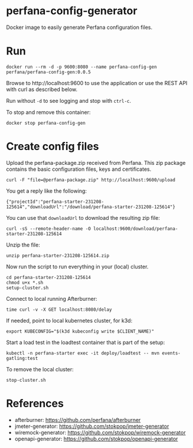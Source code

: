 # perfana-config-generator

Docker image to easily generate Perfana configuration files.

# Run

    docker run --rm -d -p 9600:8080 --name perfana-config-gen perfana/perfana-config-gen:0.0.5

Browse to http://localhost:9600 to use the application or use the REST API with curl as described below.

Run without `-d` to see logging and stop with `ctrl-c`.

To stop and remove this container:

    docker stop perfana-config-gen

# Create config files

Upload the perfana-package.zip received from Perfana. 
This zip package contains the basic configuration files, keys and certificates.

    curl -F "file=@perfana-package.zip" http://localhost:9600/upload

You get a reply like the following:

    {"projectId":"perfana-starter-231208-125614","downloadUrl":"/download/perfana-starter-231208-125614"}
    
You can use that `downloadUrl` to download the resulting zip file:

    curl -sS --remote-header-name -O localhost:9600/download/perfana-starter-231208-125614

Unzip the file:

    unzip perfana-starter-231208-125614.zip

Now run the script to run everything in your (local) cluster.

    cd perfana-starter-231208-125614   
    chmod u+x *.sh
    setup-cluster.sh

Connect to local running Afterburner:

    time curl -v -X GET localhost:8080/delay

If needed, point to local kubernetes cluster, for k3d:

    export KUBECONFIG="$(k3d kubeconfig write $CLIENT_NAME)"

Start a load test in the loadtest container that is part of the setup:

    kubectl -n perfana-starter exec -it deploy/loadtest -- mvn events-gatling:test

To remove the local cluster:

    stop-cluster.sh

# References

* afterburner: https://github.com/perfana/afterburner
* jmeter-generator: https://github.com/stokpop/jmeter-generator
* wiremock-generator: https://github.com/stokpop/wiremock-generator
* openapi-generator: https://github.com/stokpop/openapi-generator


